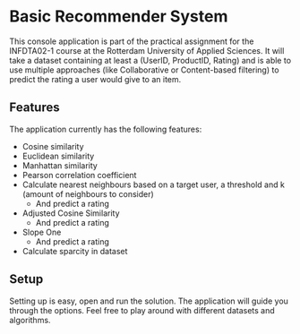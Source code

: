 # Basic Recommender System
This console application is part of the practical assignment for the INFDTA02-1 course at the Rotterdam University of Applied Sciences. It will take a dataset containing at least a (UserID, ProductID, Rating) and is able to use multiple approaches (like Collaborative or Content-based filtering) to predict the rating a user would give to an item.

## Features
The application currently has the following features:
* Cosine similarity
* Euclidean similarity
* Manhattan similarity
* Pearson correlation coefficient
* Calculate nearest neighbours based on a target user, a threshold and k (amount of neighbours to consider)
  * And predict a rating
* Adjusted Cosine Similarity
  * And predict a rating
* Slope One
  * And predict a rating
* Calculate sparcity in dataset

## Setup
Setting up is easy, open and run the solution. The application will guide you through the options. Feel free to play around with different datasets and algorithms.
